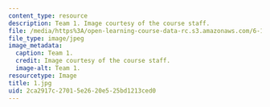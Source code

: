 ```yaml
---
content_type: resource
description: Team 1. Image courtesy of the course staff.
file: /media/https%3A/open-learning-course-data-rc.s3.amazonaws.com/6-186-mobile-autonomous-systems-laboratory-january-iap-2005/2ca2917c27015e2620e525bd1213ced0_1.jpg
file_type: image/jpeg
image_metadata:
  caption: Team 1.
  credit: Image courtesy of the course staff.
  image-alt: Team 1.
resourcetype: Image
title: 1.jpg
uid: 2ca2917c-2701-5e26-20e5-25bd1213ced0
---
```

